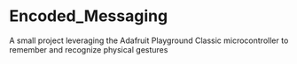 # Encoded_Messaging
A small project leveraging the Adafruit Playground Classic microcontroller to remember and recognize physical gestures
